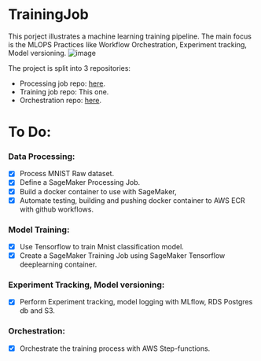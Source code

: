 # TrainingJob
This porject illustrates a machine learning training pipeline. The main focus is the MLOPS Practices like Workflow Orchestration, Experiment tracking, Model versioning.
![image](https://github.com/Abd-elr4hman/TrainingJob/assets/87248009/0fde99be-ee8d-424c-92a0-e44a4b2617f7)



The project is split into 3 repositories:
* Processing job repo: [here](https://github.com/Abd-elr4hman/ProcessingJob).
* Training job repo: This one.
* Orchestration repo: [here](https://github.com/Abd-elr4hman/ML-Training-Pipeline).

  
# To Do:
### Data Processing:
* [x] Process MNIST Raw dataset.
* [x] Define a SageMaker Processing Job.
* [x] Build a docker container to use with SageMaker,
* [x] Automate testing, building and pushing docker container to AWS ECR with github workflows.
### Model Training:
* [x] Use Tensorflow to train Mnist classification model.
* [x] Create a SageMaker Training Job using SageMaker Tensorflow deeplearning container.
### Experiment Tracking, Model versioning:
* [x] Perform Experiment tracking, model logging with MLflow, RDS Postgres db and S3.
### Orchestration:
* [x] Orchestrate the training process with AWS Step-functions.
